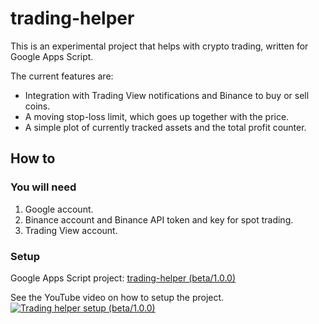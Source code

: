 # trading-helper

This is an experimental project that helps with crypto trading, written for Google Apps Script.

The current features are:
* Integration with Trading View notifications and Binance to buy or sell coins.
* A moving stop-loss limit, which goes up together with the price.
* A simple plot of currently tracked assets and the total profit counter.

## How to

### You will need

1. Google account.
2. Binance account and Binance API token and key for spot trading.
3. Trading View account.

### Setup

Google Apps Script project:
[trading-helper (beta/1.0.0)](https://script.google.com/home/projects/1URFgGawDWVs-1eT5y1PBQwtFYgwBrf-Df_jMxyjyRTWK_D_N1Yc-IqSe)

See the YouTube video on how to setup the project.
[![Trading helper setup (beta/1.0.0)](https://img.youtube.com/vi/UUnTdhwumw4/0.jpg)](https://youtu.be/UUnTdhwumw4)


